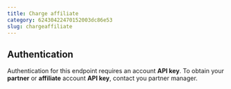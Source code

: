 ```yaml
---
title: Charge affiliate
category: 62430422470152003dc86e53
slug: chargeaffiliate
---
```


## Authentication

Authentication for this endpoint requires an account **API key**. To obtain your **partner** or **affiliate** account **API key**, contact you partner manager.